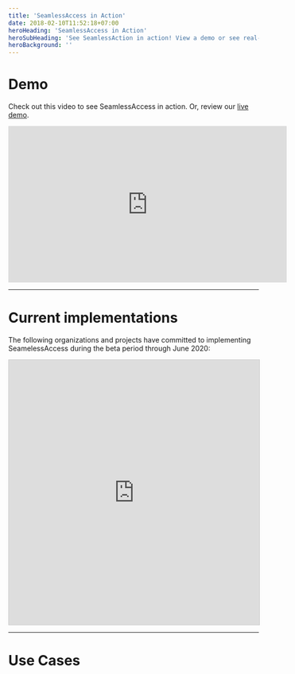 ```yaml
---
title: 'SeamlessAccess in Action'
date: 2018-02-10T11:52:18+07:00
heroHeading: 'SeamlessAccess in Action'
heroSubHeading: 'See SeamlessAction in action! View a demo or see real-life implementations.'
heroBackground: ''
---
```


# Demo

Check out this video to see SeamlessAccess in action. Or, review our [live demo](https://taylor-francis-ra21.mnt.se/).

<iframe width="560" height="315" src="https://www.youtube.com/embed/HNDXPPJ8a5I" frameborder="0" allow="accelerometer; autoplay; encrypted-media; gyroscope; picture-in-picture" allowfullscreen></iframe>

---

# Current implementations

The following organizations and projects have committed to implementing SeamelessAccess during the beta period through June 2020:

<iframe class="airtable-embed" src="https://airtable.com/embed/shrAAphUMnCyJZ4EN?backgroundColor=orange" frameborder="0" onmousewheel="" width="100%" height="533" style="background: transparent; border: 1px solid #ccc;"></iframe>

---

# Use Cases